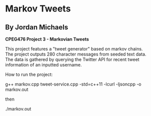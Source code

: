 
# Markov Tweets

## By Jordan Michaels

<b>CPEG476 Project 3 - Markovian Tweets</b>

This project features a "tweet generator" based on markov chains. <br>
The project outputs 280 character messages from seeded text data. <br>
The data is gathered by querying the Twitter API for recent tweet information of an inputted username.


How to run the project: 

g++ markov.cpp tweet-service.cpp -std=c++11 -lcurl -ljsoncpp -o markov.out

then

./markov.out
